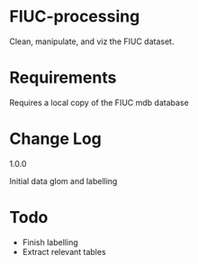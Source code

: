 # FIUC-processing

Clean, manipulate, and viz the FIUC dataset. 

# Requirements

Requires a local copy of the FIUC mdb database


# Change Log

1.0.0 

Initial data glom and labelling

# Todo

* Finish labelling
* Extract relevant tables
